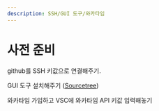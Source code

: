 ```yaml
---
description: SSH/GUI 도구/와카타임
---
```


# 사전 준비

github를 SSH 키값으로 연결해주기.



GUI 도구 설치해주기 ([Sourcetree](https://www.sourcetreeapp.com/))



와카타임 가입하고 VSC에 와카타임 API 키값 입력해놓기
